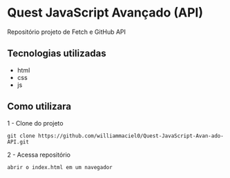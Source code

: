 # Quest JavaScript Avançado (API)
Repositório projeto de Fetch e GitHub API
## Tecnologias utilizadas
- html
- css
- js
## Como utilizara
1 - Clone do projeto
```
git clone https://github.com/williammaciel0/Quest-JavaScript-Avan-ado-API.git
```
2 - Acessa repositório
```
abrir o index.html em um navegador
```
